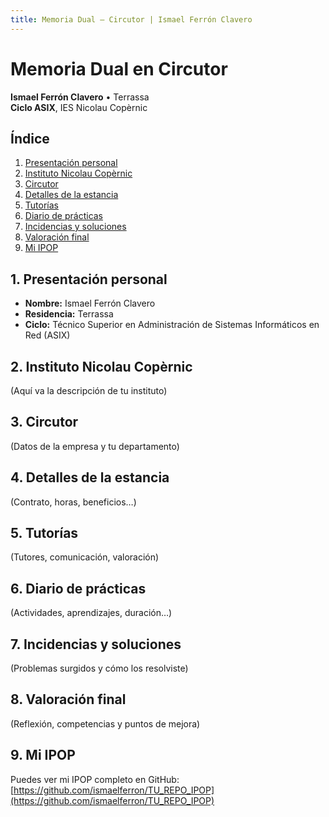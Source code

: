 ```yaml
---
title: Memoria Dual – Circutor | Ismael Ferrón Clavero
---
```


# Memoria Dual en Circutor

**Ismael Ferrón Clavero** • Terrassa  
**Ciclo ASIX**, IES Nicolau Copèrnic  

## Índice
1. [Presentación personal](#presentación)
2. [Instituto Nicolau Copèrnic](#instituto)
3. [Circutor](#entidad)
4. [Detalles de la estancia](#estancia)
5. [Tutorías](#tutoria)
6. [Diario de prácticas](#diario)
7. [Incidencias y soluciones](#incidencias)
8. [Valoración final](#valoracion)
9. [Mi IPOP](#ipop)

## <a name="presentación"></a>1. Presentación personal
- **Nombre:** Ismael Ferrón Clavero  
- **Residencia:** Terrassa  
- **Ciclo:** Técnico Superior en Administración de Sistemas Informáticos en Red (ASIX)

## <a name="instituto"></a>2. Instituto Nicolau Copèrnic
(Aquí va la descripción de tu instituto)

## <a name="entidad"></a>3. Circutor
(Datos de la empresa y tu departamento)

## <a name="estancia"></a>4. Detalles de la estancia
(Contrato, horas, beneficios…)

## <a name="tutoria"></a>5. Tutorías
(Tutores, comunicación, valoración)

## <a name="diario"></a>6. Diario de prácticas
(Actividades, aprendizajes, duración…)

## <a name="incidencias"></a>7. Incidencias y soluciones
(Problemas surgidos y cómo los resolviste)

## <a name="valoracion"></a>8. Valoración final
(Reflexión, competencias y puntos de mejora)

## <a name="ipop"></a>9. Mi IPOP
Puedes ver mi IPOP completo en GitHub:  
[https://github.com/ismaelferron/TU_REPO_IPOP](https://github.com/ismaelferron/TU_REPO_IPOP)


